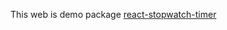 This web is demo package [react-stopwatch-timer](https://github.com/mati2251/react-stopwatch-timer)

